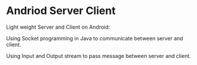 # Andriod Server Client

Light weight Server and Client on Android:

Using Socket programming in Java to communicate between server and client.

Using Input and Output stream to pass message between server and client.
